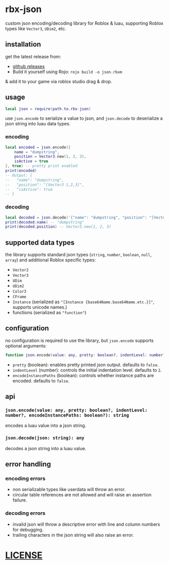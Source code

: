 # rbx-json  

custom json encoding/decoding library for Roblox & luau, supporting Roblox types like `Vector3`, `UDim2`, etc.  

## installation  

get the latest release from:  
- [github releases](https://github.com/dumpstring/rbx-json/releases/latest)  
- Build it yourself using Rojo: `rojo build -o json.rbxm`  

& add it to your game via roblox studio drag & drop.
## usage  

```lua  
local json = require(path.to.rbx-json)
```  

use `json.encode` to serialize a value to json, and `json.decode` to deserialize a json string into luau data types.  

### encoding  

```lua  
local encoded = json.encode({
    name = "dumpstring",
    position = Vector3.new(1, 2, 3),
    isActive = true
}, true) -- pretty print enabled
print(encoded)
-- Output: {
--   "name": "dumpstring",
--   "position": "[Vector3 1,2,3]",
--   "isActive": true
-- }
```  

### decoding  

```lua  
local decoded = json.decode('{"name": "dumpstring", "position": "[Vector3 1,2,3]"}')
print(decoded.name) -- "dumpstring"
print(decoded.position) -- Vector3.new(1, 2, 3)
```  

## supported data types  

the library supports standard json types (`string`, `number`, `boolean`, `null`, `array`) and additional Roblox specific types:  
- `Vector2`  
- `Vector3`  
- `UDim`  
- `UDim2`  
- `Color3`  
- `CFrame`  
- `Instance` (serialized as `"[Instance {base64Name.base64Name.etc.}]"`, supports unicode names.)  
- functions (serialized as `"function"`)  

## configuration  

no configuration is required to use the library, but `json.encode` supports optional arguments:  
```lua  
function json.encode(value: any, pretty: boolean?, indentLevel: number?, encodeInstancePaths: boolean?): string
```  
- `pretty` (boolean): enables pretty printed json output. defaults to `false`.
- `indentLevel` (number): controls the initial indentation level. defaults to `2`.
- `encodeInstancePaths` (boolean): controls whether instance paths are encoded. defaults to `false`.

## api  

### `json.encode(value: any, pretty: boolean?, indentLevel: number?, encodeInstancePaths: boolean?): string`  

encodes a luau value into a json string.  

### `json.decode(json: string): any`  

decodes a json string into a luau value.  

## error handling  

### encoding errors  
- non serializable types like userdata will throw an error.  
- circular table references are not allowed and will raise an assertion failure.  

### decoding errors  
- invalid json will throw a descriptive error with line and column numbers for debugging.  
- trailing characters in the json string will also raise an error.  

# [LICENSE](https://github.com/dumpstring/rbx-json/blob/main/LICENSE)  
